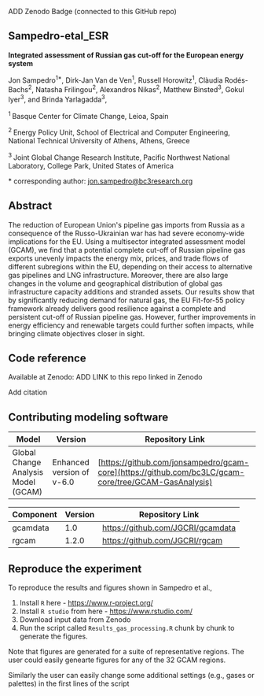 ADD Zenodo Badge (connected to this GitHub repo)

## Sampedro-etal_ESR

**Integrated assessment of Russian gas cut-off for the European energy system**

Jon Sampedro<sup>1\*</sup>, Dirk-Jan Van de Ven<sup>1</sup>, Russell Horowitz<sup>1</sup>, Clàudia Rodés-Bachs<sup>2</sup>, Natasha Frilingou<sup>2</sup>, Alexandros Nikas<sup>2</sup>, Matthew Binsted<sup>3</sup>, Gokul Iyer<sup>3</sup>, and Brinda Yarlagadda<sup>3</sup>, 

<sup>1 </sup> Basque Center for Climate Change, Leioa, Spain

<sup>2 </sup> Energy Policy Unit, School of Electrical and Computer Engineering, National Technical University of Athens, Athens, Greece

<sup>3 </sup> Joint Global Change Research Institute, Pacific Northwest National Laboratory, College Park, United States of America

\* corresponding author:  jon.sampedro@bc3research.org

## Abstract
The reduction of European Union's pipeline gas imports from Russia as a consequence of the Russo-Ukrainian war has had severe economy-wide implications for the EU. Using a multisector integrated assessment model (GCAM), we find that a potential complete cut-off of Russian pipeline gas exports unevenly impacts the energy mix, prices, and trade flows of different subregions within the EU, depending on their access to alternative gas pipelines and LNG infrastructure. Moreover, there are also large changes in the volume and geographical distribution of global gas infrastructure capacity additions and stranded assets. Our results show that by significantly reducing demand for natural gas, the EU Fit-for-55 policy framework already delivers good resilience against a complete and persistent cut-off of Russian pipeline gas. However, further improvements in energy efficiency and renewable targets could further soften impacts, while bringing climate objectives closer in sight.

## Code reference
Available at Zenodo: ADD LINK to this repo linked in Zenodo

Add citation


## Contributing modeling software
| Model | Version | Repository Link 
|-------|---------|-----------------
| Global Change Analysis Model (GCAM) | Enhanced version of v-6.0| [https://github.com/jonsampedro/gcam-core](https://github.com/bc3LC/gcam-core/tree/GCAM-GasAnalysis) | 

| Component| Version | Repository Link 
|-------|---------|-----------------
| gcamdata | 1.0| https://github.com/JGCRI/gcamdata | 
| rgcam | 1.2.0| https://github.com/JGCRI/rgcam | 

## Reproduce the experiment
To reproduce the results and figures shown in Sampedro et al.,

1. Install `R` here - https://www.r-project.org/
2. Install `R studio` from here - https://www.rstudio.com/
3. Download input data from Zenodo
4. Run the script called `Results_gas_processing.R` chunk by chunk to generate the figures.  

Note that figures are generated for a suite of representative regions. The user could easily genearte figures for any of the 32 GCAM regions.

Similarly the user can easily change some additional settings (e.g., gases or palettes) in the first lines of the script
